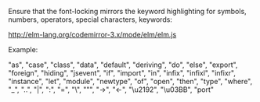 Ensure that the font-locking mirrors the keyword highlighting for
symbols, numbers, operators, special characters, keywords: 

http://elm-lang.org/codemirror-3.x/mode/elm/elm.js

Example: 

 "as", "case", "class", "data", "default", "deriving", "do", "else", "export", "foreign",
 "hiding", "jsevent", "if", "import", "in", "infix", "infixl", "infixr", "instance", "let",
 "module", "newtype", "of", "open", "then", "type", "where", "_",
 "..", "|", ":", "=", "\\", "\"", "->", "<-", "\u2192", "\u03BB", "port"
